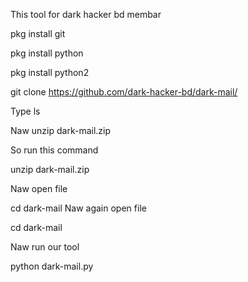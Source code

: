 This tool for dark hacker bd membar

pkg install git

pkg install python

pkg install python2


git clone https://github.com/dark-hacker-bd/dark-mail/


Type ls

Naw unzip dark-mail.zip

So run this command

unzip dark-mail.zip


Naw open file 

cd dark-mail
Naw again open file 

cd dark-mail

Naw run our tool

python dark-mail.py

